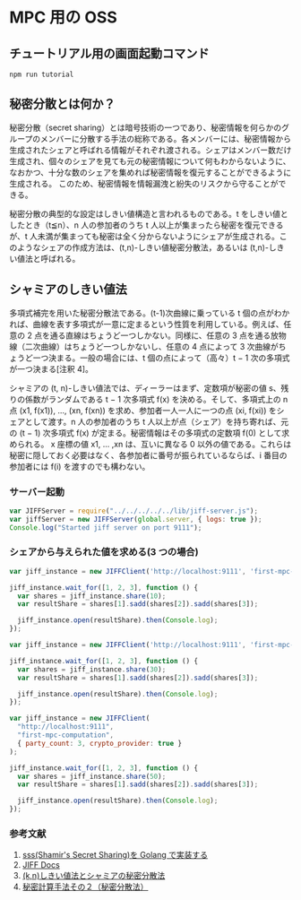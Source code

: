 # MPC 用の OSS

## チュートリアル用の画面起動コマンド

`npm run tutorial`

## 秘密分散とは何か？

秘密分散（secret sharing）とは暗号技術の一つであり、秘密情報を何らかのグループのメンバーに分散する手法の総称である。各メンバーには、秘密情報から生成されたシェアと呼ばれる情報がそれぞれ渡される。シェアはメンバー数だけ生成され、個々のシェアを見ても元の秘密情報について何もわからないように、なおかつ、十分な数のシェアを集めれば秘密情報を復元することができるように生成される。 このため、秘密情報を情報漏洩と紛失のリスクから守ることができる。

秘密分散の典型的な設定はしきい値構造と言われるものである。t をしきい値としたとき（t≦n）、n 人の参加者のうち t 人以上が集まったら秘密を復元できるが、t 人未満が集まっても秘密は全く分からないようにシェアが生成される。このようなシェアの作成方法は、(t,n)-しきい値秘密分散法，あるいは (t,n)-しきい値法と呼ばれる。

## シャミアのしきい値法

多項式補完を用いた秘密分散法である。(t-1)次曲線に乗っている t 個の点がわかれば、曲線を表す多項式が一意に定まるという性質を利用している。例えば、任意の 2 点を通る直線はちょうど一つしかない。同様に、任意の 3 点を通る放物線（二次曲線）はちょうど一つしかないし、任意の 4 点によって 3 次曲線がちょうど一つ決まる。一般の場合には、t 個の点によって（高々）t − 1 次の多項式が一つ決まる[注釈 4]。

シャミアの (t, n)-しきい値法では、ディーラーはまず、定数項が秘密の値 s、残りの係数がランダムである t − 1 次多項式 f(x) を決める。そして、多項式上の n 点 (x1, f(x1)), ..., (xn, f(xn)) を求め、参加者一人一人に一つの点 (xi, f(xi)) をシェアとして渡す。n 人の参加者のうち t 人以上が点（シェア）を持ち寄れば、元の (t − 1) 次多項式 f(x) が定まる。秘密情報はその多項式の定数項 f(0) として求められる。 x 座標の値 x1, ... ,xn は、互いに異なる 0 以外の値である。これらは秘密に隠しておく必要はなく、各参加者に番号が振られているならば、i 番目の参加者には f(i) を渡すのでも構わない。

### サーバー起動

```js
var JIFFServer = require("../../../../../lib/jiff-server.js");
var jiffServer = new JIFFServer(global.server, { logs: true });
Console.log("Started jiff server on port 9111");
```

### シェアから与えられた値を求める(3 つの場合)

```js
var jiff_instance = new JIFFClient('http://localhost:9111', 'first-mpc-computation', {party_count: 3, crypto_provider: true};

jiff_instance.wait_for([1, 2, 3], function () {
  var shares = jiff_instance.share(10);
  var resultShare = shares[1].sadd(shares[2]).sadd(shares[3]);

  jiff_instance.open(resultShare).then(Console.log);
});
```

```js
var jiff_instance = new JIFFClient('http://localhost:9111', 'first-mpc-computation', {party_count: 3, crypto_provider: true};

jiff_instance.wait_for([1, 2, 3], function () {
  var shares = jiff_instance.share(30);
  var resultShare = shares[1].sadd(shares[2]).sadd(shares[3]);

  jiff_instance.open(resultShare).then(Console.log);
});
```

```js
var jiff_instance = new JIFFClient(
  "http://localhost:9111",
  "first-mpc-computation",
  { party_count: 3, crypto_provider: true }
);

jiff_instance.wait_for([1, 2, 3], function () {
  var shares = jiff_instance.share(50);
  var resultShare = shares[1].sadd(shares[2]).sadd(shares[3]);

  jiff_instance.open(resultShare).then(Console.log);
});
```

### 参考文献

1. [sss(Shamir's Secret Sharing)を Golang で実装する](https://tech.ginco.io/post/shamir-ss/)
2. [JIFF Docs](https://multiparty.org/jiff/docs/jsdoc/)
3. [(k,n)しきい値法とシャミアの秘密分散法](https://manabitimes.jp/math/1181)
4. [秘密計算手法その２（秘密分散法）](https://qiita.com/SenK/items/33ce4cbf2fee23df95ec)
